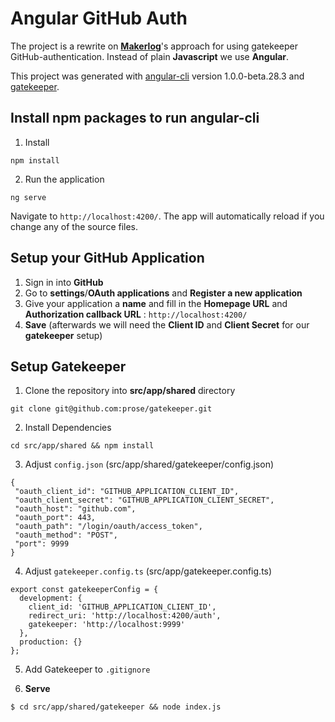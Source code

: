 # Angular GitHub Auth

The project is a rewrite on [__Makerlog__](https://makerlog.org/posts/gatekeeper-for-authenticating-with-github)'s approach for using gatekeeper GitHub-authentication. Instead of plain __Javascript__ we use __Angular__.

This project was generated with [angular-cli](https://github.com/angular/angular-cli) version 1.0.0-beta.28.3
 and [gatekeeper](https://github.com/prose/gatekeeper).

## Install npm packages to run angular-cli

1. Install 

  ```
  npm install
  ```

2. Run the application

  ```
  ng serve
  ```
  
Navigate to `http://localhost:4200/`.
The app will automatically reload if you change any of the source files.

## Setup your GitHub Application
1. Sign in into __GitHub__
2. Go to __settings__/__OAuth applications__ and __Register a new application__
3. Give your application a __name__ and fill in the __Homepage URL__ and __Authorization callback URL__ : ```http://localhost:4200/``` 
4. __Save__ (afterwards we will need the __Client ID__ and __Client Secret__ for our __gatekeeper__ setup)

## Setup Gatekeeper

1. Clone the repository into __src/app/shared__ directory

  ```
  git clone git@github.com:prose/gatekeeper.git
  ```
  
2. Install Dependencies

  ```
  cd src/app/shared && npm install
  ```

3. Adjust `config.json` (src/app/shared/gatekeeper/config.json)

  ```
  {
   "oauth_client_id": "GITHUB_APPLICATION_CLIENT_ID",
   "oauth_client_secret": "GITHUB_APPLICATION_CLIENT_SECRET",
   "oauth_host": "github.com",
   "oauth_port": 443,
   "oauth_path": "/login/oauth/access_token",
   "oauth_method": "POST",
   "port": 9999
  }
  ```

4. Adjust `gatekeeper.config.ts` (src/app/gatekeeper.config.ts)

  ```
  export const gatekeeperConfig = {
    development: {
      client_id: 'GITHUB_APPLICATION_CLIENT_ID',
      redirect_uri: 'http://localhost:4200/auth',
      gatekeeper: 'http://localhost:9999'
    },
    production: {}
  };
  ```

5. Add Gatekeeper to `.gitignore`

6. __Serve__ 
  
  ```
  $ cd src/app/shared/gatekeeper && node index.js
  ```
